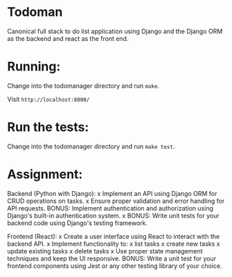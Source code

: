Todoman
=====

Canonical full stack to do list application using Django and the Django ORM as the backend and react as the front end.


Running:
=====

Change into the todomanager directory and run `make`.

Visit `http://localhost:8000/`


Run the tests:
=====
Change into the todomanager directory and run `make test`.

Assignment:
=====

Backend (Python with Django):
x Implement an API using Django ORM for CRUD operations on tasks.
x Ensure proper validation and error handling for API requests.
BONUS: Implement authentication and authorization using Django's built-in authentication system.
x BONUS: Write unit tests for your backend code using Django's testing framework.


Frontend (React):
x Create a user interface using React to interact with the backend API.
x Implement functionality to:
  x list tasks
  x create new tasks
  x update existing tasks
  x delete tasks
x Use proper state management techniques and keep the UI responsive.
BONUS: Write a unit test for your frontend components using Jest or any other testing library of your choice.
